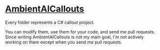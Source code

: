 [AmbientAICallouts](https://www.lcpdfr.com/downloads/gta5mods/scripts/28954-ambientaicallouts/)
=

Every folder represents a C# callout project.

You can modify them, use them for your code, and send me pull requests. 
Since writing AmbientAICallouts is not my main goal, I'm not actively working on them except when you send me pull requests.
